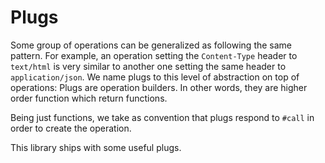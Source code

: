 # Plugs

Some group of operations can be generalized as following the same pattern. For
example, an operation setting the `Content-Type` header to `text/html` is very
similar to another one setting the same header to `application/json`. We name
plugs to this level of abstraction on top of operations: Plugs are operation
builders. In other words, they are higher order function which return
functions.

Being just functions, we take as convention that plugs respond to `#call` in
order to create the operation.

This library ships with some useful plugs.
